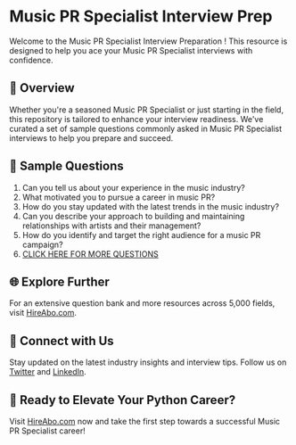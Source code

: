# Music PR Specialist Interview Prep

Welcome to the Music PR Specialist Interview Preparation ! This resource is designed to help you ace your Music PR Specialist interviews with confidence.

## 🚀 Overview

Whether you're a seasoned Music PR Specialist or just starting in the field, this repository is tailored to enhance your interview readiness. We've curated a set of sample questions commonly asked in Music PR Specialist interviews to help you prepare and succeed.

## 📝 Sample Questions

1. Can you tell us about your experience in the music industry?
2. What motivated you to pursue a career in music PR?
3. How do you stay updated with the latest trends in the music industry?
4. Can you describe your approach to building and maintaining relationships with artists and their management?
5. How do you identify and target the right audience for a music PR campaign?
6. [CLICK HERE FOR MORE QUESTIONS](https://hireabo.com/job/8_1_44/Music%20PR%20Specialist)

## 🌐 Explore Further

For an extensive question bank and more resources across 5,000 fields, visit [HireAbo.com](https://www.hireabo.com).

## 📱 Connect with Us

Stay updated on the latest industry insights and interview tips. Follow us on [Twitter](https://twitter.com/hireabo) and [LinkedIn](https://www.linkedin.com/in/hire-abo-3609972a8/).

## 🚀 Ready to Elevate Your Python Career?

Visit [HireAbo.com](https://www.hireabo.com) now and take the first step towards a successful Music PR Specialist career!